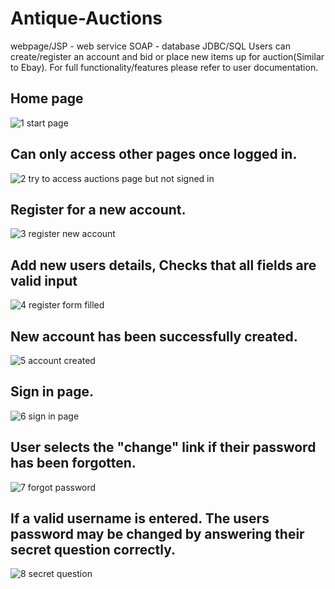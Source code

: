 # Antique-Auctions
webpage/JSP - web service SOAP - database JDBC/SQL
Users can create/register an account and bid or place new items up for auction(Similar to Ebay).
For full functionality/features please refer to user documentation.
## Home page
![1 start page](https://user-images.githubusercontent.com/34503137/34119401-ac8f42ac-e42a-11e7-877e-2b04d1ea0e6e.png)
## Can only access other pages once logged in.
![2 try to access auctions page but not signed in](https://user-images.githubusercontent.com/34503137/34120012-dfdbf752-e42c-11e7-984b-59b575c508f1.png)
## Register for a new account.
![3 register new account](https://user-images.githubusercontent.com/34503137/34122026-aefb43ca-e433-11e7-9f5e-3504e668e905.png)
## Add new users details, Checks that all fields are valid input
![4 register form filled](https://user-images.githubusercontent.com/34503137/34122150-210e0b28-e434-11e7-83a6-c0af5cf11410.png)
## New account has been successfully created.
![5 account created](https://user-images.githubusercontent.com/34503137/34122785-3a1a6ccc-e436-11e7-940e-3dc3bcbe0527.png)
## Sign in page.
![6 sign in page](https://user-images.githubusercontent.com/34503137/34123352-e5e7c65c-e437-11e7-8986-8c105b5297dc.png)
## User selects the "change" link if their password has been forgotten.
![7 forgot password](https://user-images.githubusercontent.com/34503137/34123600-c1a932f2-e438-11e7-9223-b6c00ec94aff.png)
## If a valid username is entered. The users password may be changed by answering their secret question correctly.
![8 secret question](https://user-images.githubusercontent.com/34503137/34123909-c7e1f518-e439-11e7-9aa1-7f6968edf354.png)
